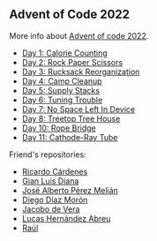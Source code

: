 ## Advent of Code 2022

More info about [Advent of code 2022](https://adventofcode.com/2022).

- [Day 1: Calorie Counting](./day01/day_01.ipynb)
- [Day 2: Rock Paper Scissors](./day02/day_02.ipynb)
- [Day 3: Rucksack Reorganization](./day03/day_03.ipynb)
- [Day 4: Camp Cleanup](./day04/day_04.ipynb)
- [Day 5: Supply Stacks](./day05/day_05.ipynb)
- [Day 6: Tuning Trouble](./day06/day_06.ipynb)
- [Day 7: No Space Left In Device](./day07/day_07.ipynb)
- [Day 8: Treetop Tree House](./day08/day_08.ipynb)
- [Day 10: Rope Bridge](./day09/day_09.ipynb)
- [Day 11: Cathode-Ray Tube](./day10/day_10.ipynb)

Friend's repositories:

- [Ricardo Cárdenes](https://github.com/rcardenes/aoc2022)
- [Gian Luis Diana](https://github.com/gianluisdiana/AdventOfCode2022)
- [José Alberto Pérez Melián](https://github.com/japmelian)
- [Diego Díaz Morón](https://github.com/Diegodm35/AdventCode2022)
- [Jacobo de Vera](https://github.com/jdevera)
- [Lucas Hernández Abreu](https://github.com/lucashdez/AdventOfCode)
- [Raúl](https://github.com/Rulox)
